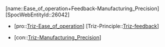 ﻿---
type: TrizContradiction
aliases:
- Ease_of_operation+Feedback-Manufacturing_Precision
license: CC BY-SA 4.0
copyright: https://github.com/SpocWeb
IsDeleted: false
IsReadOnly: false
Confidential: public
tags: 
- Triz/Contradiction
---
[name::Ease_of_operation+Feedback-Manufacturing_Precision]
[SpocWebEntityId::26042]
+ [pro::[Triz-Ease_of_operation](tech/Triz/Parameter/Triz-Ease_of_operation.md)]
[Triz-Principle::[Triz-feedback](tech/Triz/Sub/Triz-feedback.md)]
- [con::[Triz-Manufacturing_Precision](tech/Triz/Parameter/Triz-Manufacturing_Precision.md)]

